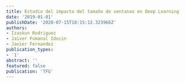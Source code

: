 ```yaml
---
title: Estudio del impacto del tamaño de ventanas en Deep Learning
date: '2019-01-01'
publishDate: '2020-07-15T18:15:12.323966Z'
authors:
- Izaskun Rodriguez
- Jaiver Fumanal Idocin
- Javier Fernandez
publication_types:
- '1'
abstract: ''
featured: false
publication: 'TFG'
---
```


